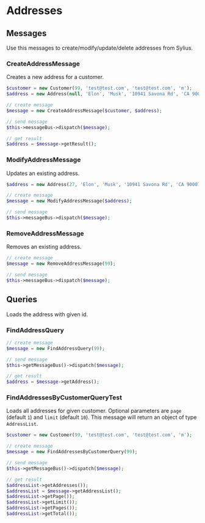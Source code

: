 # Addresses

## Messages

Use this messages to create/modify/update/delete addresses from Sylius.

### CreateAddressMessage

Creates a new address for a customer.

```php
$customer = new Customer(99, 'test@test.com', 'test@test.com', 'm');
$address = new Address(null, 'Elon', 'Musk', '10941 Savona Rd', 'CA 900077', 'Los Angeles', 'US');

// create message
$message = new CreateAddressMessage($customer, $address);

// send message
$this->messageBus->dispatch($message);

// get result
$address = $message->getResult();
```

### ModifyAddressMessage

Updates an existing address.

```php
$address = new Address(27, 'Elon', 'Musk', '10941 Savona Rd', 'CA 900077', 'Los Angeles', 'US');

// create message
$message = new ModifyAddressMessage($address);

// send message
$this->messageBus->dispatch($message);
```

### RemoveAddressMessage

Removes an existing address.

```php
// create message
$message = new RemoveAddressMessage(99);

// send message
$this->messageBus->dispatch($message);
```

## Queries

Loads the address with given id.

### FindAddressQuery

```php
// create message
$message = new FindAddressQuery(99);

// send message
$this->getMessageBus()->dispatch($message);

// get result
$address = $message->getAddress();
```

### FindAddressesByCustomerQueryTest

Loads all addresses for given customer.
Optional parameters are `page` (default `1`) and `limit` (default `10`).
This message will return an object of type `AddressList`.

```php
$customer = new Customer(99, 'test@test.com', 'test@test.com', 'm');

// create message
$message = new FindAddressesByCustomerQuery(99);

// send message
$this->getMessageBus()->dispatch($message);

// get result
$addressList->getAddresses());
$addressList = $message->getAddressList();
$addressList->getPage());
$addressList->getLimit());
$addressList->getPages());
$addressList->getTotal());
```
